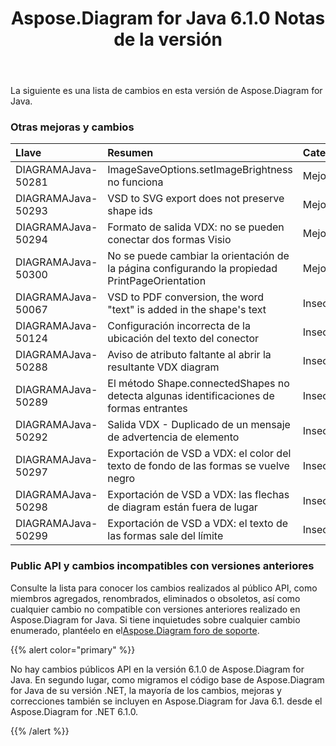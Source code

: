 ﻿---
title: Aspose.Diagram for Java 6.1.0 Notas de la versión
type: docs
weight: 110
url: /es/java/aspose-diagram-for-java-6-1-0-release-notes/
---
La siguiente es una lista de cambios en esta versión de Aspose.Diagram for Java.
### **Otras mejoras y cambios**

|**Llave** |**Resumen** |**Categoría** |
|:- |:- |:- |
| DIAGRAMAJava-50281| ImageSaveOptions.setImageBrightness no funciona| Mejora|
|DIAGRAMAJava-50293|VSD to SVG export does not preserve shape ids | Mejora|
| DIAGRAMAJava-50294| Formato de salida VDX: no se pueden conectar dos formas Visio| Mejora|
| DIAGRAMAJava-50300| No se puede cambiar la orientación de la página configurando la propiedad PrintPageOrientation| Mejora|
| DIAGRAMAJava-50067|VSD to PDF conversion, the word "text" is added in the shape's text | Insecto|
| DIAGRAMAJava-50124| Configuración incorrecta de la ubicación del texto del conector| Insecto|
| DIAGRAMAJava-50288| Aviso de atributo faltante al abrir la resultante VDX diagram| Insecto|
| DIAGRAMAJava-50289| El método Shape.connectedShapes no detecta algunas identificaciones de formas entrantes| Insecto|
| DIAGRAMAJava-50292| Salida VDX - Duplicado de un mensaje de advertencia de elemento| Insecto|
| DIAGRAMAJava-50297| Exportación de VSD a VDX: el color del texto de fondo de las formas se vuelve negro| Insecto|
| DIAGRAMAJava-50298| Exportación de VSD a VDX: las flechas de diagram están fuera de lugar| Insecto|
|DIAGRAMAJava-50299| Exportación de VSD a VDX: el texto de las formas sale del límite| Insecto|
### **Public API y cambios incompatibles con versiones anteriores**
Consulte la lista para conocer los cambios realizados al público API, como miembros agregados, renombrados, eliminados o obsoletos, así como cualquier cambio no compatible con versiones anteriores realizado en Aspose.Diagram for Java. Si tiene inquietudes sobre cualquier cambio enumerado, plantéelo en el[Aspose.Diagram foro de soporte](https://forum.aspose.com/c/diagram/17).

{{% alert color="primary" %}} 

No hay cambios públicos API en la versión 6.1.0 de Aspose.Diagram for Java. En segundo lugar, como migramos el código base de Aspose.Diagram for Java de su versión .NET, la mayoría de los cambios, mejoras y correcciones también se incluyen en Aspose.Diagram for Java 6.1. desde el Aspose.Diagram for .NET 6.1.0.

{{% /alert %}}
